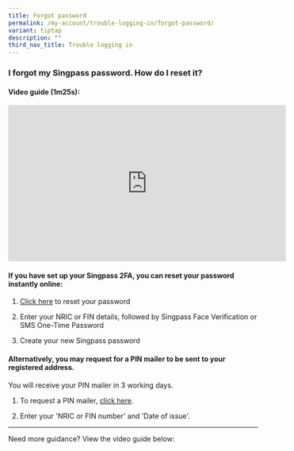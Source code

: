 ```yaml
---
title: Forgot password
permalink: /my-account/trouble-logging-in/forgot-password/
variant: tiptap
description: ""
third_nav_title: Trouble logging in
---
```

<h3>I forgot my Singpass password. How do I reset it?</h3>
<h4>Video guide (1m25s):</h4>
<div class="iframe-wrapper">
<iframe height="315" width="560" allowfullscreen="true" frameborder="0" src="https://www.youtube.com/embed/tfYvC7Ox3gY?si=r8Y70ln8Sasp5Mqe"></iframe>
</div>
<p></p>
<h4>If you have set up your Singpass 2FA, you can reset your password instantly online:</h4>
<ol data-tight="true" class="tight">
<li>
<p><a href="https://www.singpass.gov.sg/home/ui/online-reset-password/user-detail" rel="noopener noreferrer nofollow" target="_blank">Click here</a> to
reset your password</p>
</li>
<li>
<p>Enter your NRIC or FIN details, followed by Singpass Face Verification
or SMS One-Time Password</p>
</li>
<li>
<p>Create your new Singpass password</p>
<p></p>
</li>
</ol>
<h4>Alternatively, you may request for a PIN mailer to be sent to your registered address.</h4>
<p>You will receive your PIN mailer in 3 working days.</p>
<ol data-tight="true" class="tight">
<li>
<p>To request a PIN mailer, <a href="https://www.singpass.gov.sg/home/ui/online-reset-password/user-detail" rel="noopener noreferrer nofollow" target="_blank">click here</a>.</p>
</li>
<li>
<p>Enter your 'NRIC or FIN number' and 'Date of issue'.</p>
</li>
</ol>
<hr>
<p>Need more guidance? View the video guide below:</p>
<p></p>
<p></p>
<p></p>